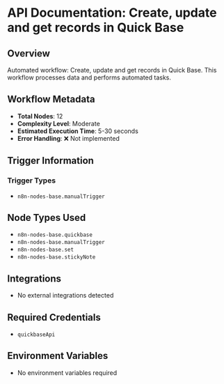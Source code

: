# API Documentation: Create, update and get records in Quick Base

## Overview
Automated workflow: Create, update and get records in Quick Base. This workflow processes data and performs automated tasks.

## Workflow Metadata
- **Total Nodes**: 12
- **Complexity Level**: Moderate
- **Estimated Execution Time**: 5-30 seconds
- **Error Handling**: ❌ Not implemented

## Trigger Information
### Trigger Types
- `n8n-nodes-base.manualTrigger`

## Node Types Used
- `n8n-nodes-base.quickbase`
- `n8n-nodes-base.manualTrigger`
- `n8n-nodes-base.set`
- `n8n-nodes-base.stickyNote`

## Integrations
- No external integrations detected

## Required Credentials
- `quickbaseApi`

## Environment Variables
- No environment variables required
